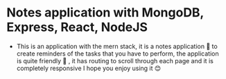 # Notes application with MongoDB, Express, React, NodeJS

* This is an application with the mern stack, it is a notes application :memo: to create reminders of the tasks that you have to perform, the application is quite friendly :rocket: , it has routing to scroll through each page and it is completely responsive
I hope you enjoy using it :blush:
